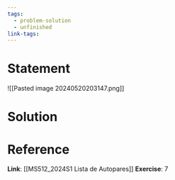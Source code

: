 ```yaml
---
tags:
  - problem-solution
  - unfinished
link-tags:
---
```

# Statement 
![[Pasted image 20240520203147.png]]

# Solution


# Reference
**Link**: [[MS512_2024S1 Lista de Autopares]]
**Exercise**: 7